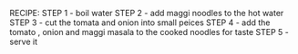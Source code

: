 RECIPE:
STEP 1 - boil water
STEP 2 - add maggi noodles to the hot water 
STEP 3 - cut the tomata and onion into small peices 
STEP 4 - add the tomato , onion and maggi masala to the cooked noodles for taste 
STEP 5 - serve it
